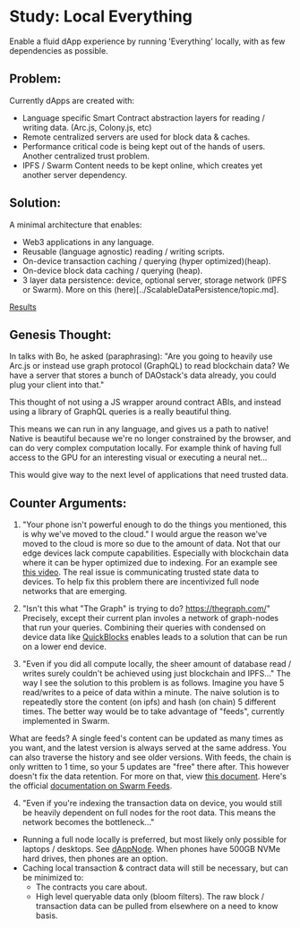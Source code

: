 # Study: Local Everything  
Enable a fluid dApp experience by running 'Everything' locally, with as few dependencies as possible.  

## Problem:
Currently dApps are created with:
* Language specific Smart Contract abstraction layers for reading / writing data. (Arc.js, Colony.js, etc)
* Remote centralized servers are used for block data & caches.
* Performance critical code is being kept out of the hands of users. Another centralized trust problem.
* IPFS / Swarm Content needs to be kept online, which creates yet another server dependency.

## Solution:
A minimal architecture that enables:
* Web3 applications in any language.
* Reusable (language agnostic) reading / writing scripts.
* On-device transaction caching / querying (hyper optimized)(heap).
* On-device block data caching / querying (heap).
* 3 layer data persistence: device, optional server, storage network (IPFS or Swarm). More on this (here)[../ScalableDataPersistence/topic.md].

[Results](./results.md)

## Genesis Thought:
In talks with Bo, he asked (paraphrasing):
"Are you going to heavily use Arc.js or instead use graph protocol (GraphQL) to read blockchain data? We have a server that stores a bunch of DAOstack's data already, you could plug your client into that."

This thought of not using a JS wrapper around contract ABIs, and instead using a library of GraphQL queries is a really beautiful thing.

This means we can run in any language, and gives us a path to native! Native is beautiful because we're no longer constrained by the browser, and can do very complex computation locally. For example think of having full access to the GPU for an interesting visual or executing a neural net...

This would give way to the next level of applications that need trusted data.

## Counter Arguments:
1. "Your phone isn't powerful enough to do the things you mentioned, this is why we've moved to the cloud."
I would argue the reason we've moved to the cloud is more so due to the amount of data. Not that our edge devices lack compute capabilities. Especially with blockchain data where it can be hyper optimized due to indexing. For an example see [this video](https://youtu.be/4-rF9V1LsHU?t=1046). The real issue is communicating trusted state data to devices. To help fix this problem there are incentivized full node networks that are emerging.

2. "Isn't this what "The Graph" is trying to do? https://thegraph.com/"
Precisely, except their current plan involes a network of graph-nodes that run your queries. Combining their queries with condensed on device data like [QuickBlocks](https://quickblocks.io/) enables leads to a solution that can be run on a lower end device.

3. "Even if you did all compute locally, the sheer amount of database read / writes surely couldn't be achieved using just blockchain and IPFS..."
The way I see the solution to this problem is as follows. Imagine you have 5 read/writes to a peice of data within a minute. The naive solution is to repeatedly store the content (on ipfs) and hash (on chain) 5 different times. The better way would be to take advantage of "feeds", currently implemented in Swarm.

What are feeds? A single feed's content can be updated as many times as you want, and the latest version is always served at the same address. You can also traverse the history and see older versions. With feeds, the chain is only written to 1 time, so your 5 updates are "free" there after. This however doesn't fix the data retention. For more on that, view [this document](../ScalableContentPersistence/story.md). Here's the official [documentation on Swarm Feeds](https://swarm-guide.readthedocs.io/en/latest/usage.html#feeds).

4. "Even if you're indexing the transaction data on device, you would still be heavily dependent on full nodes for the root data. This means the network becomes the bottleneck..."
* Running a full node locally is preferred, but most likely only possible for laptops / desktops. See [dAppNode](https://dappnode.io/). When phones have 500GB NVMe hard drives, then phones are an option.
* Caching local transaction & contract data will still be necessary, but can be minimized to:
  * The contracts you care about.
  * High level queryable data only (bloom filters). The raw block / transaction data can be pulled from elsewhere on a need to know basis.

